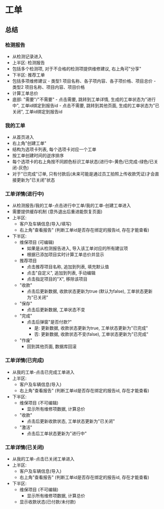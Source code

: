 # 工单

## 总结

### 检测报告

- 从检测记录进入
- 上半区: 检测报告
- 包括多个检测项, 对于不合格的检测项提供维修建议, 右上角可"分享"
- 下半区: 推荐工单  
- 包括多项维修建议
        - 类型1 项目名称、各子项内容、各子项价格、项目总价
        - 类型2 项目名称、项目内容、项目价格
- 计算工单总价
- 底部: "需要"/"不需要"
        - 点击需要, 跳转到工单详情, 生成的工单状态为"进行中", 工单id绑定到报告id
        - 点击不需要, 跳转到其他页面, 生成的工单状态为"已关闭", 工单id绑定到报告id

### 我的工单

- 从首页进入
- 右上角"创建工单"
- 结构为选项卡列表, 每个选项卡对应一个工单
- 按工单创建时间的逆序排序
- 每个选项卡的右上角按不同颜色标识工单状态(进行中-黄色/已完成-绿色/已关闭-灰色)
- 对于"已完成"订单, 只有付款后(未来可能是通过员工拍照上传收款凭证)才会直接更新为"已关闭"状态

### 工单详情(进行中)

- 从检测报告/我的工单-点击进行中工单/我的工单-创建工单进入
- 需要提供缓存机制 (意外退出后重进能恢复页面)
- 上半区:
  - 客户及车辆信息(导入/填写)
  - 右上角"查看报告" (判断工单id是否存在绑定的报告id, 存在才能查看)
- 下半区:
  - 维保项目 (可编辑)
    - 如果是从检测报告进入, 导入该工单对应的所有建议项
    - 根据已添加项目实时计算工单总价并显示
  - 推荐项目
    - 点击推荐项目名称, 追加到列表, 填充默认值
    - 点击"自定义", 追加到列表, 手动编辑
    - 点击指定项目的"X", 移除该项目
  - "收款"
    - 点击后更新数据, 收款状态更新为true (默认为false), 工单状态更新为"已关闭"
  - "保存"
    - 点击后更新数据, 工单状态不变
  - "完成"
    - 点击后弹窗"是否付款?"
      - 是: 更新数据, 收款状态更新为true, 工单状态更新为"已完成"
      - 否: 更新数据, 收款状态不变(false), 工单状态更新为"已完成"
  - "作废"
    - 回到其他页面, 数据库回滚

### 工单详情(已完成)

- 从我的工单-点击已完成工单进入
- 上半区:
  - 客户及车辆信息(导入)
  - 右上角"查看报告" (判断工单id是否存在绑定的报告id, 存在才能查看)
- 下半区:
  - 维保项目 (不可编辑)
    - 显示所有维修项数据, 计算总价
  - "收款"
    - 点击后更新收款状态, 工单状态更新为"已关闭"
  - "激活"
    - 点击后工单状态更新为"进行中"

### 工单详情(已关闭)

- 从我的工单-点击已关闭工单进入
- 上半区:
  - 客户及车辆信息(导入)
  - 右上角"查看报告" (判断工单id是否存在绑定的报告id, 存在才能查看)
- 下半区:
  - 维保项目 (不可编辑)
    - 显示所有维修项数据, 计算总价
  - 显示收款状态(已付款/未付款)
